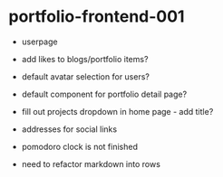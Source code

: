 # portfolio-frontend-001


- userpage
- add likes to blogs/portfolio items?
- default avatar selection for users?
- default component for portfolio detail page?
- fill out projects dropdown in home page - add title?


- addresses for social links
- pomodoro clock is not finished
- need to refactor markdown into rows
